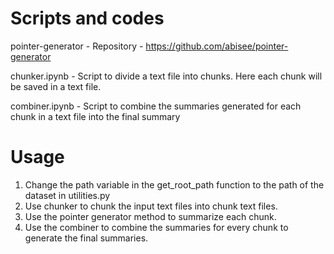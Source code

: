 # Scripts and codes

pointer-generator - Repository - https://github.com/abisee/pointer-generator

chunker.ipynb - Script to divide a text file into chunks. Here each chunk will be saved in a text file.

combiner.ipynb - Script to combine the summaries generated for each chunk in a text file into the final summary 

# Usage

1. Change the path variable in the get_root_path function to the path of the dataset in utilities.py
2. Use chunker to chunk the input text files into chunk text files.
3. Use the pointer generator method to summarize each chunk. 
4. Use the combiner to combine the summaries for every chunk to generate the final summaries.
